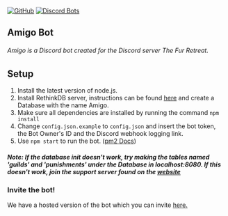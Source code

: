 [![GitHub](https://img.shields.io/github/license/mashape/apistatus.svg)](https://github.com/AmigoDevTeam/Amigo/)
[![Discord Bots](https://discordbots.org/api/widget/servers/464551154114756609.svg)](https://discordbots.org/bot/464551154114756609)

## Amigo Bot

###### Amigo is a Discord bot created for the Discord server The Fur Retreat.

## Setup
1. Install the latest version of node.js.
2. Install RethinkDB server, instructions can be found [here](https://rethinkdb.com/docs/install/) and create a Database with the name Amigo.
2. Make sure all dependencies are installed by running the command `npm install`
3. Change `config.json.example` to `config.json` and insert the bot token, the Bot Owner's ID and the Discord webhook logging link.
4. Use `npm start` to run the bot. ([pm2 Docs](https://pm2.io/doc/en/runtime/features/commands-cheatsheet/))

##### Note: If the database init doesn't work, try making the tables named 'guilds' and 'punishments' under the Database in localhost:8080. If this doesn't work, join the support server found on the [website](https://amigo.fun/)

### Invite the bot!
We have a hosted version of the bot which you can invite [here.](https://amigo.fun/)
